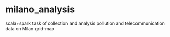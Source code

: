 # milano_analysis
scala+spark task of collection and analysis pollution and telecommunication data on Milan grid-map
